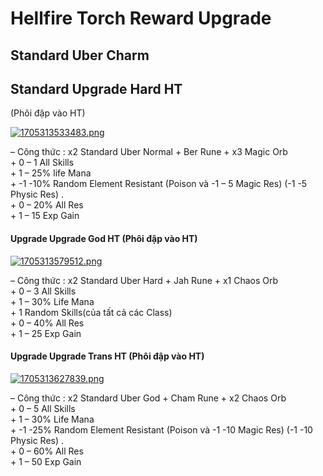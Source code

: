 # Hellfire Torch Reward Upgrade

## Standard Uber Charm



## Standard Upgrade Hard HT

(Phôi đập vào HT)​

[![1705313533483.png](https://i0.wp.com/forum.vbaplay.com/data/attachments/0/346-14d438291c3ef9f1c071f776aca93c10.jpg?resize=223%2C150\&ssl=1)](https://forum.vbaplay.com/attachments/1705313533483-png.346/)

– Công thức : x2 Standard Uber Normal + Ber Rune + x3 Magic Orb\
\+ 0 – 1 All Skills\
\+ 1 – 25% life Mana\
\+ -1 -10% Random Element Resistant (Poison và -1 – 5 Magic Res) (-1 -5 Physic Res) .\
\+ 0 – 20% All Res\
\+ 1 – 15 Exp Gain

#### Upgrade Upgrade God HT (Phôi đập vào HT)​

[![1705313579512.png](https://i0.wp.com/forum.vbaplay.com/data/attachments/0/347-9ad8cdec5864dc0735467500870e749a.jpg?resize=187%2C150\&ssl=1)](https://forum.vbaplay.com/attachments/1705313579512-png.347/)

– Công thức : x2 Standard Uber Hard + Jah Rune + x1 Chaos Orb\
\+ 0 – 3 All Skills\
\+ 1 – 30% Life Mana\
\+ 1 Random Skills(của tất cả các Class)\
\+ 0 – 40% All Res\
\+ 1 – 25 Exp Gain

#### Upgrade Upgrade Trans HT (Phôi đập vào HT)​

[![1705313627839.png](https://i0.wp.com/forum.vbaplay.com/data/attachments/0/348-38846e41e605cd6823e2584cdaa99901.jpg?resize=260%2C150\&ssl=1)](https://forum.vbaplay.com/attachments/1705313627839-png.348/)

– Công thức : x2 Standard Uber God + Cham Rune + x2 Chaos Orb\
\+ 0 – 5 All Skills\
\+ 1 – 30% Life Mana\
\+ -1 -25% Random Element Resistant (Poison và -1 -10 Magic Res) (-1 -10 Physic Res) .\
\+ 0 – 60% All Res\
\+ 1 – 50 Exp Gain
